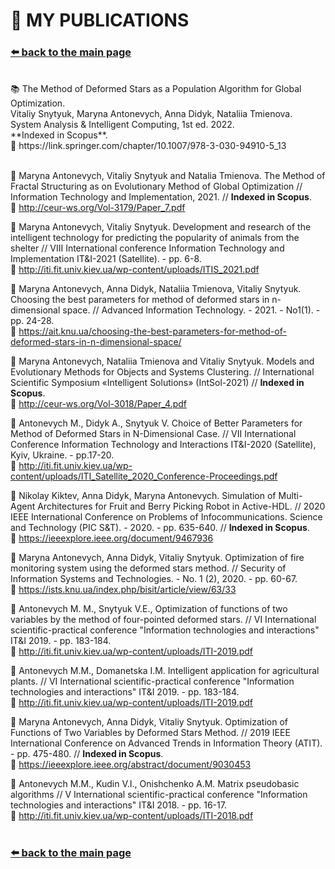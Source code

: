 # 📄 MY PUBLICATIONS
### [⬅️ back to the main page](./)
<br/>
📚 The Method of Deformed Stars as a Population Algorithm for Global Optimization. <br/>
Vitaliy Snytyuk, Maryna Antonevych, Anna Didyk, Nataliia Tmienova. <br/>
System Analysis & Intelligent Computing, 1st ed. 2022. <br/>
**Indexed in Scopus**. <br/>
🔗 https://link.springer.com/chapter/10.1007/978-3-030-94910-5_13
<br/><br/>
 
📍 Maryna Antonevych, Vitaliy Snytyuk and Natalia Tmienova. The Method of Fractal Structuring as on Evolutionary Method of Global Optimization // Information Technology and Implementation, 2021. // **Indexed in Scopus**.<br/>
🔗 http://ceur-ws.org/Vol-3179/Paper_7.pdf
<br/>
    
📍 Maryna Antonevych, Vitaliy Snytyuk. Development and research of the intelligent technology for predicting the popularity of animals from the shelter // VIIІ International conference Information Technology and Implementation IT&I-2021 (Satellite). - pp. 6-8.<br/>
🔗 http://iti.fit.univ.kiev.ua/wp-content/uploads/ITIS_2021.pdf
<br/>
   
📍 Maryna Antonevych, Anna Didyk, Nataliia Tmienova, Vitaliy Snytyuk. Choosing the best parameters for method of deformed stars in n-dimensional space. // Advanced Information Technology. - 2021. - No1(1). - pp. 24-28.<br/>
🔗 https://ait.knu.ua/choosing-the-best-parameters-for-method-of-deformed-stars-in-n-dimensional-space/
<br/>
    
📍 Maryna Antonevych, Nataliia Tmienova and Vitaliy Snytyuk. Models and Evolutionary Methods for Objects and Systems Clustering. // International Scientific Symposium «Intelligent Solutions» (IntSol-2021) // **Indexed in Scopus**.<br/>
🔗 http://ceur-ws.org/Vol-3018/Paper_4.pdf
<br/>
    
📍 Antonevych M., Didyk A., Snytyuk V. Choice of Better Parameters for Method of Deformed Stars in N-Dimensional Case. // VII International Conference Information Technology and Interactions IT&I-2020 (Satellite), Kyiv, Ukraine. - pp.17-20.<br/>
🔗 http://iti.fit.univ.kiev.ua/wp-content/uploads/ITI_Satellite_2020_Conference-Proceedings.pdf
<br/>
    
📍 Nikolay Kiktev, Anna Didyk, Maryna Antonevych. Simulation of Multi-Agent Architectures for Fruit and Berry Picking Robot in Active-HDL. // 2020 IEEE International Conference on Problems of Infocommunications. Science and Technology (PIC S&T). - 2020. - pp. 635-640. // **Indexed in Scopus**.<br/>
🔗 https://ieeexplore.ieee.org/document/9467936
<br/>
    
📍 Maryna Antonevych, Anna Didyk, Vitaliy Snytyuk. Optimization of fire monitoring system using the deformed stars method. // Security of Information Systems and Technologies. - No. 1 (2), 2020. - pp. 60-67.<br/>
🔗 https://ists.knu.ua/index.php/bisit/article/view/63/33
<br/>
    
📍 Antonevych M. M., Snytyuk V.E., Optimization of functions of two variables by the method of four-pointed deformed stars.  // VI International scientific-practical conference "Information technologies and interactions" IT&I 2019. - pp. 183-184.<br/>
🔗 http://iti.fit.univ.kiev.ua/wp-content/uploads/ITI-2019.pdf
<br/>
    
📍 Antonevych M.M., Domanetska I.M. Intelligent application for agricultural plants. // VI International scientific-practical conference "Information technologies and interactions" IT&I 2019. - pp. 183-184.<br/>
🔗 http://iti.fit.univ.kiev.ua/wp-content/uploads/ITI-2019.pdf
<br/>
    
📍 Maryna Antonevych, Anna Didyk, Vitaliy Snytyuk. Optimization of Functions of Two Variables by Deformed Stars Method. // 2019 IEEE International Conference on Advanced Trends in Information Theory (ATIT). - pp. 475-480. // **Indexed in Scopus**.<br/>
🔗 https://ieeexplore.ieee.org/abstract/document/9030453
<br/>
    
📍 Antonevych M.M., Kudin V.I., Onishchenko A.M. Matrix pseudobasic algorithms // V International scientific-practical conference "Information technologies and interactions" IT&I 2018. - pp. 16-17.<br/>
🔗 http://iti.fit.univ.kiev.ua/wp-content/uploads/ITI-2018.pdf
<br/>
<br/>
### [⬅️ back to the main page](./)
